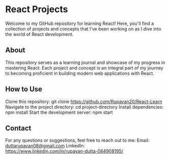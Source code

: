 # React Projects
Welcome to my GitHub repository for learning React! Here, you'll find a collection of projects and concepts that I've been working on as I dive into the world of React development.

## About
This repository serves as a learning journal and showcase of my progress in mastering React. Each project and concept is an integral part of my journey to becoming proficient in building modern web applications with React.

## How to Use
Clone this repository: git clone https://github.com/Rupayan20/React-Learn
Navigate to the project directory: cd project-directory
Install dependencies: npm install
Start the development server: npm start

## Contact
For any questions or suggestions, feel free to reach out to me:
Email: duttarupayan08@gmail.com
LinkedIn: https://www.linkedin.com/in/rupayan-dutta-064908195/

